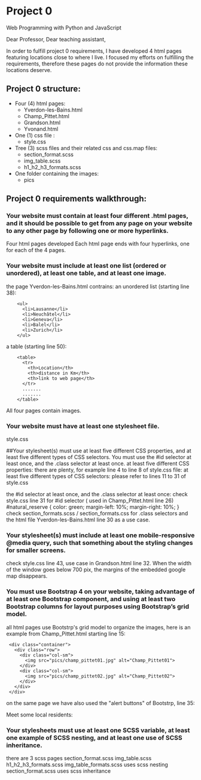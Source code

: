 # Project 0

Web Programming with Python and JavaScript

Dear Professor, Dear teaching assistant,

In order to fulfill project 0 requirements, I have developed 4 html pages featuring locations close to where I live. I focused my efforts on fulfilling the requirements, therefore these pages do not provide the information these locations deserve.

## Project 0 structure:
- Four (4) html pages:
  - Yverdon-les-Bains.html
  - Champ_Pittet.html
  - Grandson.html
  - Yvonand.html
- One (1) css file :
  - style.css
- Tree (3) scss files and their related css and css.map files:
  - section_format.scss
  - img_table.scss
  - h1_h2_h3_formats.scss
- One folder containing the images:
  - pics

## Project 0 requirements walkthrough:
### Your website must contain at least four different .html pages, and it should be possible to get from any page on your website to any other page by following one or more hyperlinks.
Four html pages developed
Each html page ends with four hyperlinks, one for each of the 4 pages.

### Your website must include at least one list (ordered or unordered), at least one table, and at least one image.
the page Yverdon-les-Bains.html contrains: 
an unordered list (starting line 38):
```
    <ul>
      <li>Lausanne</li>
      <li>Neuchâtel</li>
      <li>Geneva</li>
      <li>Balel</li>
      <li>Zurich</li>
    </ul>
```
a table (starting line 50):
```
    <table>
      <tr>
        <th>Location</th>
        <th>distance in Km</th>
        <th>link to web page</th>
      </tr>
      .......
	  .......
    </table>
 ```
All four pages contain images.

### Your website must have at least one stylesheet file.
style.css

##Your stylesheet(s) must use at least five different CSS properties, and at least five different types of CSS selectors. You must use the #id selector at least once, and the .class selector at least once.
at least five different CSS properties:
there are plenty, for example line 4 to line 8 of style.css file:
at least five different types of CSS selectors:
please refer to lines 11 to 31 of style.css 

the #id selector at least once, and the .class selector at least once:
check style.css line 31 for #id selector ( used in Champ_Pittet.html line 26)
#natural_reserve {
  color: green;
  margin-left: 10%;
  margin-right: 10%;
}
check section_formats.scss / section_formats.css for .class selectors and the html file Yverdon-les-Bains.html line 30 as a use case.

### Your stylesheet(s) must include at least one mobile-responsive @media query, such that something about the styling changes for smaller screens.
check style.css line 43, use case in Grandson.html line 32. When the width of the window goes below 700 pix, the margins of the embedded google map disappears.

### You must use Bootstrap 4 on your website, taking advantage of at least one Bootstrap component, and using at least two Bootstrap columns for layout purposes using Bootstrap’s grid model.
all html pages use Bootstrp's grid model to organize the images, here is an example from Champ_Pittet.html starting line 15:
 ```
  <div class="container">
    <div class="row">
      <div class="col-sm">
        <img src="pics/champ_pittet01.jpg" alt="Champ_Pittet01">
      </div>
      <div class="col-sm">
        <img src="pics/champ_pittet02.jpg" alt="Champ_Pittet02">
      </div>
    </div>
  </div>
 ```
  
on the same page we have also used the "alert buttons" of Bootstrp, line 35:
    <div class="alert alert-success" role="alert">
    Meet some local residents:
  </div>
  
### Your stylesheets must use at least one SCSS variable, at least one example of SCSS nesting, and at least one use of SCSS inheritance.
there are 3 scss pages
	section_format.scss
	img_table.scss
	h1_h2_h3_formats.scss
img_table_formats.scss uses scss nesting
section_format.scss uses scss inheritance

  


